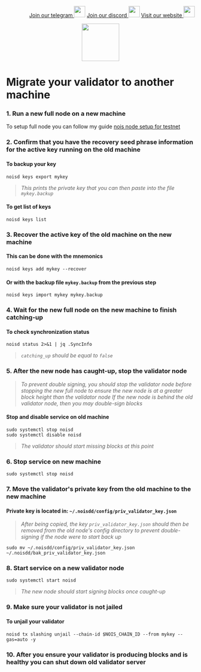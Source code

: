 <p style="font-size:14px" align="right">
<a href="https://t.me/ernventuresglobal" target="_blank">Join our telegram <img src="https://user-images.githubusercontent.com/50621007/183283867-56b4d69f-bc6e-4939-b00a-72aa019d1aea.png" width="30"/></a>
<a href="https://discord.gg/8htnaeTx" target="_blank">Join our discord <img src="https://user-images.githubusercontent.com/50621007/176236430-53b0f4de-41ff-41f7-92a1-4233890a90c8.png" width="30"/></a>
<a href="https://ernventures.com/" target="_blank">Visit our website <img src="" width="30"/></a>
</p>

<p align="center">
  <img height="100" height="auto" src="https://user-images.githubusercontent.com/50621007/194469665-36158a7f-b85b-4048-baa4-87199508d3f0.png">
</p>

# Migrate your validator to another machine

### 1. Run a new full node on a new machine
To setup full node you can follow my guide [nois node setup for testnet]()

### 2. Confirm that you have the recovery seed phrase information for the active key running on the old machine

#### To backup your key
```
noisd keys export mykey
```
> _This prints the private key that you can then paste into the file `mykey.backup`_

#### To get list of keys
```
noisd keys list
```

### 3. Recover the active key of the old machine on the new machine

#### This can be done with the mnemonics
```
noisd keys add mykey --recover
```

#### Or with the backup file `mykey.backup` from the previous step
```
noisd keys import mykey mykey.backup
```

### 4. Wait for the new full node on the new machine to finish catching-up

#### To check synchronization status
```
noisd status 2>&1 | jq .SyncInfo
```
> _`catching_up` should be equal to `false`_

### 5. After the new node has caught-up, stop the validator node

> _To prevent double signing, you should stop the validator node before stopping the new full node to ensure the new node is at a greater block height than the validator node_
> _If the new node is behind the old validator node, then you may double-sign blocks_

#### Stop and disable service on old machine
```
sudo systemctl stop noisd
sudo systemctl disable noisd
```
> _The validator should start missing blocks at this point_

### 6. Stop service on new machine
```
sudo systemctl stop noisd
```

### 7. Move the validator's private key from the old machine to the new machine
#### Private key is located in: `~/.noisdd/config/priv_validator_key.json`

> _After being copied, the key `priv_validator_key.json` should then be removed from the old node's config directory to prevent double-signing if the node were to start back up_
```
sudo mv ~/.noisdd/config/priv_validator_key.json ~/.noisdd/bak_priv_validator_key.json
```

### 8. Start service on a new validator node
```
sudo systemctl start noisd
```
> _The new node should start signing blocks once caught-up_

### 9. Make sure your validator is not jailed
#### To unjail your validator
```
noisd tx slashing unjail --chain-id $NOIS_CHAIN_ID --from mykey --gas=auto -y
```

### 10. After you ensure your validator is producing blocks and is healthy you can shut down old validator server
